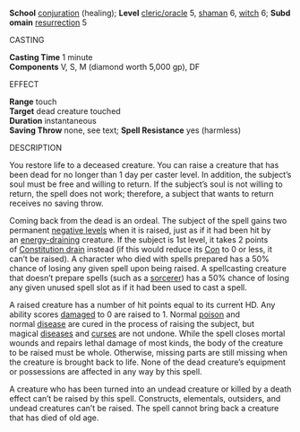 **School** [conjuration](https://www.d20pfsrd.com/magic#TOC-Conjuration) (healing); **Level** [cleric/oracle](https://www.d20pfsrd.com/magic/spell-lists-and-domains/spell-lists-cleric/) 5, [shaman](https://www.d20pfsrd.com/classes/hybrid-classes/shaman) 6, [witch](https://www.d20pfsrd.com/classes/base-classes/witch) 6; **Subdomain** [resurrection](https://www.d20pfsrd.com/classes/core-classes/cleric/domains/paizo-domains/healing-domain/resurrection) 5

CASTING

**Casting Time** 1 minute  
**Components** V, S, M (diamond worth 5,000 gp), DF

EFFECT

**Range** touch  
**Target** dead creature touched  
**Duration** instantaneous  
**Saving Throw** none, see text; **Spell Resistance** yes (harmless)

DESCRIPTION

You restore life to a deceased creature. You can raise a creature that has been dead for no longer than 1 day per caster level. In addition, the subject’s soul must be free and willing to return. If the subject’s soul is not willing to return, the spell does not work; therefore, a subject that wants to return receives no saving throw.

Coming back from the dead is an ordeal. The subject of the spell gains two permanent [negative levels](https://www.d20pfsrd.com/gamemastering/special-abilities#TOC-Energy-Drain-and-Negative-Levels) when it is raised, just as if it had been hit by an [energy-draining](https://www.d20pfsrd.com/gamemastering/special-abilities#TOC-Energy-Drain-and-Negative-Levels) creature. If the subject is 1st level, it takes 2 points of [Constitution drain](https://www.d20pfsrd.com/bestiary/rules-for-monsters/universal-monster-rules#TOC-Ability-Damage-and-Drain-Ex-or-Su-) instead (if this would reduce its [Con](https://www.d20pfsrd.com/basics-ability-scores/ability-scores#TOC-Constitution-Con-) to 0 or less, it can’t be raised). A character who died with spells prepared has a 50% chance of losing any given spell upon being raised. A spellcasting creature that doesn’t prepare spells (such as a [sorcerer](https://www.d20pfsrd.com/classes/core-classes/sorcerer)) has a 50% chance of losing any given unused spell slot as if it had been used to cast a spell.

A raised creature has a number of hit points equal to its current HD. Any ability scores [damaged](https://www.d20pfsrd.com/basics-ability-scores/ability-scores#TOC-Ability-Score-Damage) to 0 are raised to 1. Normal [poison](https://www.d20pfsrd.com/gamemastering/afflictions#TOC-Poison) and normal [disease](https://www.d20pfsrd.com/gamemastering/afflictions#TOC-Diseases) are cured in the process of raising the subject, but magical [diseases](https://www.d20pfsrd.com/gamemastering/afflictions#TOC-Diseases) and [curses](https://www.d20pfsrd.com/gamemastering/afflictions#TOC-Curses) are not undone. While the spell closes mortal wounds and repairs lethal damage of most kinds, the body of the creature to be raised must be whole. Otherwise, missing parts are still missing when the creature is brought back to life. None of the dead creature’s equipment or possessions are affected in any way by this spell.

A creature who has been turned into an undead creature or killed by a death effect can’t be raised by this spell. Constructs, elementals, outsiders, and undead creatures can’t be raised. The spell cannot bring back a creature that has died of old age.